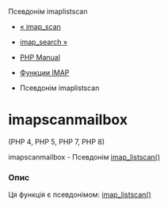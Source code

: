 Псевдонім imaplistscan

-   [« imap\_scan](function.imap-scan.html)
    
-   [imap\_search »](function.imap-search.html)
    
-   [PHP Manual](index.html)
    
-   [Функции IMAP](ref.imap.html)
    
-   Псевдонім imaplistscan
    

# imapscanmailbox

(PHP 4, PHP 5, PHP 7, PHP 8)

imapscanmailbox - Псевдонім [imap\_listscan()](function.imap-listscan.html)

### Опис

Ця функція є псевдонімом: [imap\_listscan()](function.imap-listscan.html)